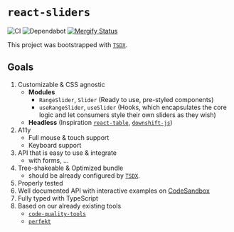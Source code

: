 # `react-sliders`

![CI](https://github.com/xhudec/react-sliders/workflows/CI/badge.svg)
![Dependabot](https://flat.badgen.net/dependabot/xhudec/react-sliders?icon=dependabot)
[![Mergify Status][mergify-status]][mergify]

[mergify]: https://mergify.io
[mergify-status]: https://img.shields.io/endpoint.svg?url=https://gh.mergify.io/badges/<owner>/<repo>&style=flat

This project was bootstrapped with [`TSDX`](https://github.com/formik/tsdx).

## Goals

1. Customizable & CSS agnostic
   - **Modules**
     - `RangeSlider`, `Slider` (Ready to use, pre-styled components)
     - `useRangeSlider`, `useSlider` (Hooks, which encapsulates the core logic and let consumers style their own sliders as they wish)
   - **Headless** (Inspiration [`react-table`](https://github.com/tannerlinsley/react-table), [`downshift-js`](https://github.com/downshift-js/downshift))
2. A11y
   - Full mouse & touch support
   - Keyboard support
3. API that is easy to use & integrate
   - with forms, ...
4. Tree-shakeable & Optimized bundle
   - should be already configured by [`TSDX`](https://github.com/formik/tsdx).
5. Properly tested
6. Well documented API with interactive examples on [CodeSandbox](https://codesandbox.io/)
7. Fully typed with TypeScript
8. Based on our already existing tools
   - [`code-quality-tools`](https://github.com/strvcom/code-quality-tools)
   - [`perfekt`](https://github.com/lekterable/perfekt)
